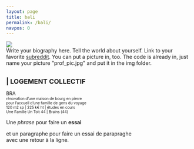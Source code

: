 ```yaml
---
layout: page
title: bali 
permalink: /bali/
navpos: 0
---
```


<img class="col one right" src="{{site.baseurl}}/img/prof_pic.jpg">

<br/>
Write your biography here. Tell the world about yourself. Link to your favorite <a href="http://reddit.com" target="blank">subreddit</a>. You can put a picture in, too. The code is already in, just name your picture "prof_pic.jpg" and put it in the img folder. 


<br> **<FONT size="4em"> | LOGEMENT COLLECTIF</FONT>**

<FONT size="2em"> BRA </FONT>
<br> <FONT size="1em">rénovation d’une maison de bourg en pierre
<br> pour l’accueil d’une famille de gens du voyage
<br> 120 m2 sp | 225 k€ ht | études en cours
<br> Une Famille Un Toit 44 | Brains (44) </FONT>


Une _phrase_ pour faire un **essai**

et un paragraphe pour faire un essai de parapraghe <br> avec une retour à la ligne.
